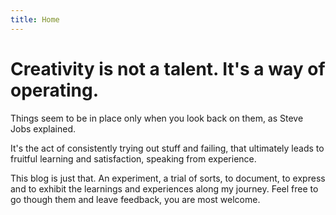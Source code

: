 ```yaml
---
title: Home
---
```

# Creativity is not a talent. It's a way of operating.

Things seem to be in place only when you look back on them, as Steve Jobs explained.

It's the act of consistently trying out stuff and failing, that ultimately leads to fruitful learning
and satisfaction, speaking from experience.

This blog is just that. An experiment, a trial of sorts, to document, to express and to exhibit the learnings and 
experiences along my journey. Feel free to go though them and leave feedback, you are most welcome.